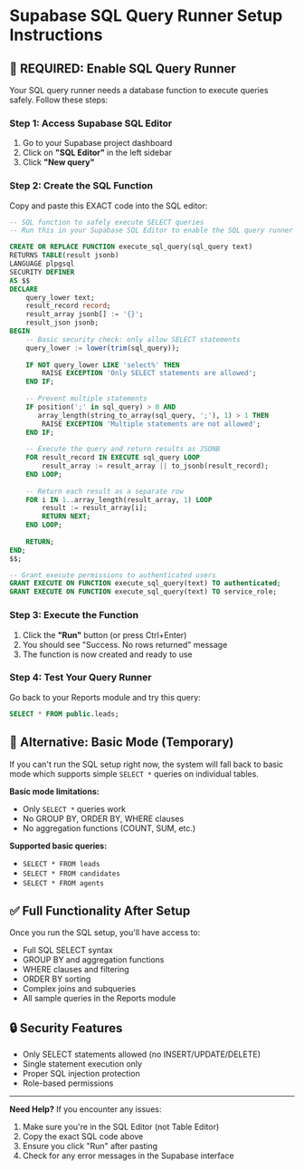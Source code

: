 # Supabase SQL Query Runner Setup Instructions

## 🚨 REQUIRED: Enable SQL Query Runner

Your SQL query runner needs a database function to execute queries safely. Follow these steps:

### Step 1: Access Supabase SQL Editor
1. Go to your Supabase project dashboard
2. Click on **"SQL Editor"** in the left sidebar
3. Click **"New query"** 

### Step 2: Create the SQL Function
Copy and paste this EXACT code into the SQL editor:

```sql
-- SQL function to safely execute SELECT queries
-- Run this in your Supabase SQL Editor to enable the SQL query runner

CREATE OR REPLACE FUNCTION execute_sql_query(sql_query text)
RETURNS TABLE(result jsonb)
LANGUAGE plpgsql
SECURITY DEFINER
AS $$
DECLARE
    query_lower text;
    result_record record;
    result_array jsonb[] := '{}';
    result_json jsonb;
BEGIN
    -- Basic security check: only allow SELECT statements
    query_lower := lower(trim(sql_query));
    
    IF NOT query_lower LIKE 'select%' THEN
        RAISE EXCEPTION 'Only SELECT statements are allowed';
    END IF;
    
    -- Prevent multiple statements
    IF position(';' in sql_query) > 0 AND 
       array_length(string_to_array(sql_query, ';'), 1) > 1 THEN
        RAISE EXCEPTION 'Multiple statements are not allowed';
    END IF;
    
    -- Execute the query and return results as JSONB
    FOR result_record IN EXECUTE sql_query LOOP
        result_array := result_array || to_jsonb(result_record);
    END LOOP;
    
    -- Return each result as a separate row
    FOR i IN 1..array_length(result_array, 1) LOOP
        result := result_array[i];
        RETURN NEXT;
    END LOOP;
    
    RETURN;
END;
$$;

-- Grant execute permissions to authenticated users
GRANT EXECUTE ON FUNCTION execute_sql_query(text) TO authenticated;
GRANT EXECUTE ON FUNCTION execute_sql_query(text) TO service_role;
```

### Step 3: Execute the Function
1. Click the **"Run"** button (or press Ctrl+Enter)
2. You should see "Success. No rows returned" message
3. The function is now created and ready to use

### Step 4: Test Your Query Runner
Go back to your Reports module and try this query:
```sql
SELECT * FROM public.leads;
```

## 🔄 Alternative: Basic Mode (Temporary)
If you can't run the SQL setup right now, the system will fall back to basic mode which supports simple `SELECT *` queries on individual tables.

**Basic mode limitations:**
- Only `SELECT *` queries work
- No GROUP BY, ORDER BY, WHERE clauses
- No aggregation functions (COUNT, SUM, etc.)

**Supported basic queries:**
- `SELECT * FROM leads`
- `SELECT * FROM candidates` 
- `SELECT * FROM agents`

## ✅ Full Functionality After Setup
Once you run the SQL setup, you'll have access to:
- Full SQL SELECT syntax
- GROUP BY and aggregation functions
- WHERE clauses and filtering
- ORDER BY sorting
- Complex joins and subqueries
- All sample queries in the Reports module

## 🔒 Security Features
- Only SELECT statements allowed (no INSERT/UPDATE/DELETE)
- Single statement execution only
- Proper SQL injection protection
- Role-based permissions

---

**Need Help?** If you encounter any issues:
1. Make sure you're in the SQL Editor (not Table Editor)
2. Copy the exact SQL code above
3. Ensure you click "Run" after pasting
4. Check for any error messages in the Supabase interface